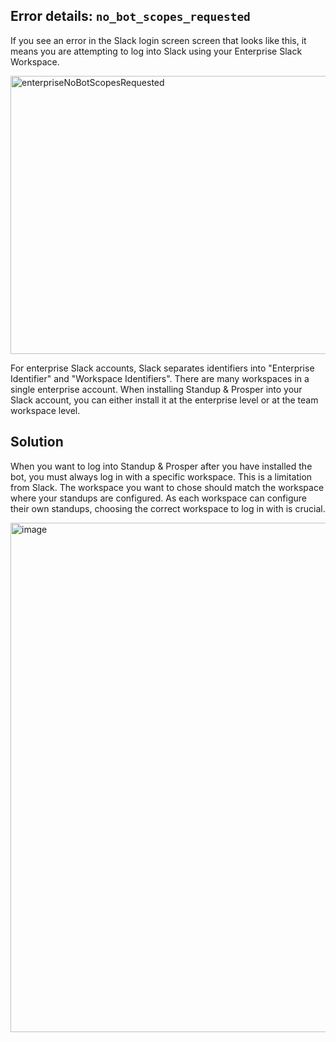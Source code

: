 ## Error details: `no_bot_scopes_requested`

If you see an error in the Slack login screen screen that looks like this, it means you are attempting to log into Slack using your Enterprise Slack Workspace.

<img width="664" height="445" alt="enterpriseNoBotScopesRequested" src="https://github.com/user-attachments/assets/a6756710-c8aa-4132-be9f-1447ae45ffdb" />



For enterprise Slack accounts, Slack separates identifiers into "Enterprise Identifier" and "Workspace Identifiers". There are many workspaces in a single enterprise account. When installing Standup & Prosper into your Slack account, you can either install it at the enterprise level or at the team workspace level.

## Solution

When you want to log into Standup & Prosper after you have installed the bot, you must always log in with a specific workspace. This is a limitation from Slack. The workspace you want to chose should match the workspace where your standups are configured. As each workspace can configure their own standups, choosing the correct workspace to log in with is crucial.

<img width="726" height="815" alt="image" src="https://github.com/user-attachments/assets/db4e8daa-913e-47b7-b1c2-b8dae7fba61f" />



